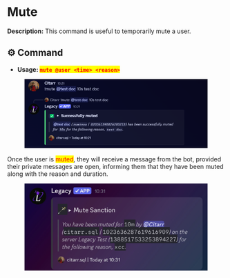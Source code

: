 # Mute

**Description:** This command is useful to temporarily mute a user.

## ⚙️ Command

* **Usage: &#x20;**<mark style="color:red;">**`mute @user <time> <reason>`**</mark>

<figure><img src="../../.gitbook/assets/image (29).png" alt=""><figcaption></figcaption></figure>

Once the user is <mark style="color:red;">muted</mark>, they will receive a message from the bot, provided their private messages are open, informing them that they have been muted along with the reason and duration.

<figure><img src="../../.gitbook/assets/image (41).png" alt=""><figcaption></figcaption></figure>

